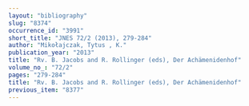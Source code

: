 ```yaml
---
layout: "bibliography"
slug: "8374"
occurrence_id: "3991"
short_title: "JNES 72/2 (2013), 279-284"
author: "Mikołajczak, Tytus , K."
publication_year: "2013"
title: "Rv. B. Jacobs and R. Rollinger (eds), Der Achämenidenhof"
volume_no_: "72/2"
pages: "279-284"
title: "Rv. B. Jacobs and R. Rollinger (eds), Der Achämenidenhof"
previous_item: "8377"
---
```

